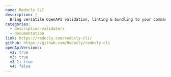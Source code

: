 ```yaml
---
name: Redocly CLI
description: |
  Bring versatile OpenAPI validation, linting & bundling to your command line with this open-source Swiss-army knife.
categories:
  - description-validators
  - documentation
link: https://redocly.com/redocly-cli/
github: https://github.com/Redocly/redocly-cli
openApiVersions:
  v2: true
  v3: true
  v3_1: true
  v4: false
---
```

